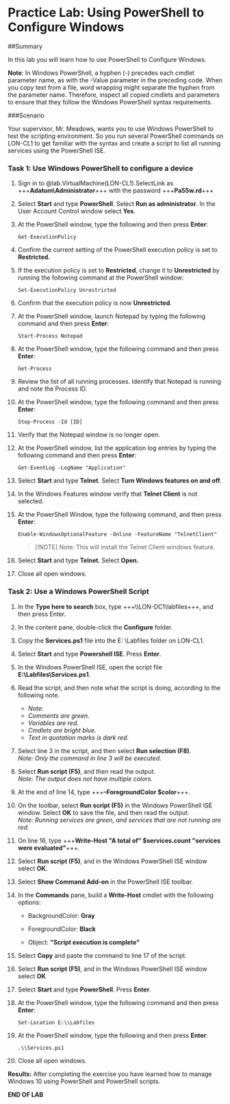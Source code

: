 # Practice Lab: Using PowerShell to Configure Windows

 

##Summary

In this lab you will learn how to use PowerShell to Configure Windows.

 

**Note**: In Windows PowerShell, a hyphen (-) precedes each cmdlet parameter
name, as with the -Value parameter in the preceding code. When you copy text
from a file, word wrapping might separate the hyphen from the parameter name.
Therefore, inspect all copied cmdlets and parameters to ensure that they follow
the Windows PowerShell syntax requirements.

 

###Scenario

Your supervisor, Mr. Meadows, wants you to use Windows PowerShell to test the
scripting environment. So you run several PowerShell commands on LON-CL1 to get
familiar with the syntax and create a script to list all running services using
the PowerShell ISE.

 

### Task 1: Use Windows PowerShell to configure a device

1.  Sign in to @lab.VirtualMachine(LON-CL1).SelectLink as +++**Adatum\\Administrator**+++ with the password
    +++**Pa55w.rd**+++

2.  Select **Start** and type **PowerShell**. Select **Run as administrator**.
    In the User Account Control window select **Yes**.

3.  At the PowerShell window, type the following and then press **Enter**:
    
    ```
    Get-ExecutionPolicy
    ```

1.  Confirm the current setting of the PowerShell execution policy is set to
    **Restricted.**

2.  If the execution policy is set to **Restricted**, change it to
    **Unrestricted** by running the following command at the PowerShell window:  

    ```
    Set-ExecutionPolicy Unrestricted
    ```

3.  Confirm that the execution policy is now **Unrestricted**.

4.  At the PowerShell window, launch Notepad by typing the following command and
    then press **Enter**:

    ```
    Start-Process Notepad
    ```

1.  At the PowerShell window, type the following command and then press
    **Enter**:

    ```
    Get-Process
    ```

1.  Review the list of all running processes. Identify that Notepad is running
    and note the Process ID.

2.  At the PowerShell window, type the following command and then press
    **Enter**:

    ```
    Stop-Process -Id [ID]
    ```

1.  Verify that the Notepad window is no longer open.

2.  At the PowerShell window, list the application log entries by typing the
    following command and then press **Enter**:

    ```
    Get-EventLog -LogName "Application"
    ```

1.  Select **Start** and type **Telnet**. Select **Turn Windows features on and
    off**.

2.  In the Windows Features window verify that **Telnet Client** is not
    selected.

3.  At the PowerShell Window, type the following command, and then press
    **Enter**:  

    ```
    Enable-WindowsOptionalFeature -Online -FeatureName "TelnetClient"  
    ```

    >[!NOTE] Note: This will install the Telnet Client windows feature.

4.  Select **Start** and type **Telnet**. Select **Open.**

5.  Close all open windows.

>    

### Task 2: Use a Windows PowerShell Script

1.  In the **Type here to search** box, type
    +++\\\\LON-DC1\\labfiles+++, and then press Enter.

2.  In the content pane, double-click the **Configure** folder.

3.  Copy the **Services.ps1** file into the E: \\Labfiles folder on LON-CL1.

4.  Select **Start** and type **Powershell ISE**. Press **Enter**.

5.  In the Windows PowerShell ISE, open the script file
    **E:\\Labfiles\\Services.ps1**.

6.  Read the script, and then note what the script is doing, according to the
    following note.

    -   _Note:_
    -   _Comments are green._
    -   _Variables are red._
    -   _Cmdlets are bright blue._
    -   _Text in quotation marks is dark red._

1.  Select line 3 in the script, and then select **Run selection (F8)**.  
    *Note: Only the command in line 3 will be executed.*

2.  Select **Run script (F5)**, and then read the output.  
    *Note: The output does not have multiple colors.*

3.  At the end of line 14, type +++**–ForegroundColor $color**+++.

4.  On the toolbar, select **Run script (F5)** in the Windows PowerShell ISE
    window. Select **OK** to save the file, and then read the output.  
    *Note: Running services are green, and services that are not running are
    red.*

5.  On line 16, type +++**Write-Host "A total of" $services.count "services were
    evaluated"**+++.

6.  Select **Run script (F5)**, and in the Windows PowerShell ISE window select
    **OK**.

7.  Select **Show Command Add-on** in the PowerShell ISE toolbar.

8.  In the **Commands** pane, build a **Write-Host** cmdlet with the following
    options:

    -   BackgroundColor: **Gray**

    -   ForegroundColor: **Black**

    -   Object: **"Script execution is complete"**

9.  Select **Copy** and paste the command to line 17 of the script.

10. Select **Run script (F5)**, and in the Windows PowerShell ISE window select
    **OK**

11. Select **Start** and type **PowerShell**. Press **Enter**.

12. At the PowerShell window, type the following command and then press
    **Enter**:  

    ```
    Set-Location E:\\Labfiles
    ```

13. At the PowerShell window, type the following and then press **Enter**:  
    
    ```
    .\\Services.ps1
    ```

14. Close all open windows.

 

**Results:** After completing the exercise you have learned how to manage
Windows 10 using PowerShell and PowerShell scripts.

**END OF LAB**

